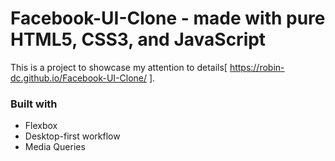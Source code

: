 # Facebook-UI-Clone - made with pure HTML5, CSS3, and JavaScript

This is a project to showcase my attention to details[ https://robin-dc.github.io/Facebook-UI-Clone/ ].

### Built with

- Flexbox
- Desktop-first workflow
- Media Queries

